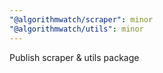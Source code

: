 ```yaml
---
"@algorithmwatch/scraper": minor
"@algorithmwatch/utils": minor
---
```


Publish scraper & utils package
